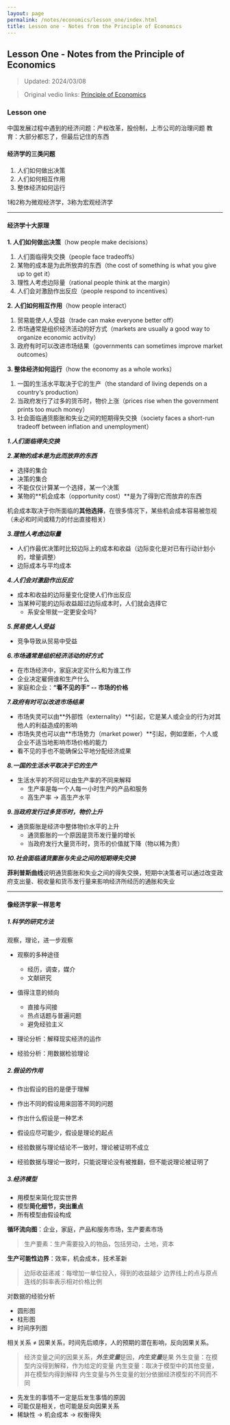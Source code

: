 ```yaml
---
layout: page
permalink: /notes/economics/lesson_one/index.html
title: Lesson one - Notes from the Principle of Economics
---
```


## Lesson One - Notes from the Principle of Economics

> Updated: 2024/03/08

> Original vedio links: [Principle of Economics](https://www.bilibili.com/video/BV1am4y1D73g/?spm_id_from=333.337.search-card.all.click&vd_source=d1a3031e05f1b0a7b95b74de5ca1859b)

### Lesson one

中国发展过程中遇到的经济问题：产权改革，股份制，上市公司的治理问题
教育：大部分都忘了，但最后记住的东西

#### 经济学的三类问题

1. 人们如何做出决策
2. 人们如何相互作用
3. 整体经济如何运行

1和2称为微观经济学，3称为宏观经济学

---

#### 经济学十大原理

**1. 人们如何做出决策**（how people make decisions）
   1. 人们面临得失交换（people face tradeoffs）
   2. 某物的成本是为此所放弃的东西（the cost of something is what you give up to get it）
   3. 理性人考虑边际量（rational people think at the margin）
   4. 人们会对激励作出反应（people respond to incentives）

**2. 人们如何相互作用**（how people interact）
   1. 贸易能使人人受益（trade can make everyone better off）
   2. 市场通常是组织经济活动的好方式（markets are usually a good way to organize economic activity）
   3. 政府有时可以改进市场结果（governments can sometimes improve market outcomes）

**3. 整体经济如何运行**（how the economy as a whole works）
   1. 一国的生活水平取决于它的生产（the standard of living depends on a country‘s production）
   2. 当政府发行了过多的货币时，物价上涨（prices rise when the government prints too much money）
   3. 社会面临通货膨胀和失业之间的短期得失交换（society faces a short-run tradeoff between inflation and unemployment）


***1.人们面临得失交换***

***2.某物的成本是为此而放弃的东西***
- 选择的集合
- 决策的集合
- 不能仅仅计算某一个选择，某一个决策
- 某物的**机会成本（opportunity cost）**是为了得到它而放弃的东西

机会成本取决于你所面临的**其他选择**，在很多情况下，某些机会成本容易被忽视（未必和时间或精力的付出直接相关）

***3.理性人考虑边际量***
- 人们作最优决策时比较边际上的成本和收益（边际变化是对已有行动计划小的，增量调整）
- 边际成本与平均成本

***4.人们会对激励作出反应***
- 成本和收益的边际量变化促使人们作出反应
- 当某种可能的边际收益超过边际成本时，人们就会选择它
  - 系安全带就一定更安全吗?

***5.贸易使人人受益***
- 竞争导致从贸易中受益

***6.市场通常是组织经济活动的好方式***
- 在市场经济中，家庭决定买什么和为谁工作
- 企业决定雇佣谁和生产什么
- 家庭和企业：**“看不见的手” -- 市场的价格**

***7.政府有时可以改进市场结果***
- 市场失灵可以由**外部性（externality）**引起，它是某人或企业的行为对其他人的利益造成的影响
- 市场失灵也可以由**市场势力（market power）**引起，例如垄断，个人或企业不适当地影响市场价格的能力
- 看不见的手也不能确保公平地分配经济成果

***8.一国的生活水平取决于它的生产***
- 生活水平的不同可以由生产率的不同来解释
  - 生产率是每一个人每一小时生产的产品和服务
  - 高生产率 -> 高生产水平

***9.当政府发行过多货币时，物价上升***
- 通货膨胀是经济中整体物价水平的上升
  - 通货膨胀的一个原因是货币发行量的增长
  - 当政府发行大量货币时，货币的价值就下降（物以稀为贵）

***10.社会面临通货膨胀与失业之间的短期得失交换***

**菲利普斯曲线**说明通货膨胀和失业之间的得失交换，短期中决策者可以通过改变政府支出量、税收量和货币发行量来影响经济所经历的通胀和失业

---

#### 像经济学家一样思考

##### 1.科学的研究方法

观察，理论，进一步观察

- 观察的多种途径
  - 经历，调查，媒介
  - 文献研究
- 值得注意的倾向
  - 直接与间接
  - 热点话题与普遍问题
  - 避免经验主义

- 理论分析：解释现实经济的运作
- 经验分析：用数据检验理论

##### 2.假设的作用

- 作出假设的目的是便于理解
- 作出不同的假设用来回答不同的问题
- 作出什么假设是一种艺术
- 假设应尽可能少，假设是理论的起点

- 经验数据与理论结论不一致时，理论被证明不成立
- 经验数据与理论一致时，只能说理论没有被推翻，但不能说理论被证明了

##### 3.经济模型

- 用模型来简化现实世界
- 模型**简化细节，突出重点**
- 所有模型由假设构成

**循环流向图**：企业，家庭，产品和服务市场，生产要素市场
> 生产要素：生产需要投入的物品，包括劳动，土地，资本

**生产可能性边界**：效率，机会成本，技术革新
> 边际收益递减：每增加一单位投入，得到的收益越少
> 边界线上的点与原点连线的斜率表示相对价格比例

对数据的经验分析
- 圆形图
- 柱形图
- 时间序列图 

相关关系 $\neq$ 因果关系，时间先后顺序，人的预期的潜在影响，反向因果关系。
> 经济变量之间的因果关系，***外生变量***是因，***内生变量***是果
> 外生变量：在模型内没得到解释，作为给定的变量
> 内生变量：取决于模型中的其他变量，并在模型内得到解释
> 内生变量与外生变量的划分依据经济模型的不同而不同

- 先发生的事情不一定是后发生事情的原因
- 可能仅是相关，也可能是反向因果关系
- 稀缺性 -> 机会成本 -> 权衡得失

